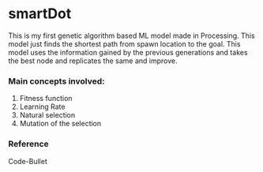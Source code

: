 # smartDot

This is my first genetic algorithm based ML model made in Processing. 
This model just finds the shortest path from spawn location to the goal.
This model uses the information gained by the previous generations and takes the best node and replicates the same and improve.


### Main concepts involved:

1. Fitness function
2. Learning Rate
3. Natural selection
4. Mutation of the selection

### Reference

Code-Bullet  
